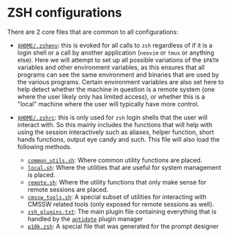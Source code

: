 # ZSH configurations

There are 2 core files that are common to all configurations:

- [`$HOME/.zshenv`](./zshenv): this is evoked for all calls to `zsh` regardless
  of if it is a login shell or a call by another application (`neovim` or
  `tmux` or anything else). Here we will attempt to set up all possible
  variations of the `$PATH` variables and other environment variables, as this
  ensures that all programs can see the same environment and binaries that are
  used by the various programs. Certain environment variables are also set here
  to help detect whether the machine in question is a remote system (one where
  the user likely only has limited access), or whether this is a "local"
  machine where the user will typically have more control.

- [`$HOME/.zshrc`](./zshrc): this is only used for `zsh` login shells that the
  user will interact with. So this mainly includes the functions that will help
  with using the session interactively such as aliases, helper function, short
  hands functions, output eye candy and such. This file will also load the
  following methods.

  - [`common_utils.sh`](./common_utils.sh): Where common utility functions are
    placed.
  - [`local.sh`](./local.sh): Where the utilities that are useful for system
    management is placed.
  - [`remote.sh`](./remote.sh): Where the utility functions that only make
    sense for remote sessions are placed.
  - [`cmssw_tools.sh`](./cmssw_tools.sh): A special subset of utilities for
    interacting with CMSSW related tools (only exposed for remote sessions as
    well).
  - [`zsh_plugins.txt`](./zsh_plugins.txt): The main plugin file containing
    everything that is handled by the [`antidote`][antidote] plugin manager
  - [`p10k.zsh`](./p10k.zsh): A special file that was generated for the prompt
    designer

[antidote]: https://antidote.sh/
